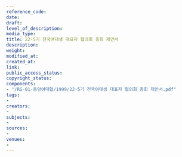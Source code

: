 ```yaml
---
reference_code: 
date: 
draft: 
level_of_description: 
media_type: 
title: 22-5기 전국여대생 대표자 협의회 총회 제안서
description: 
weight: 
modified_at: 
created_at: 
link: 
public_access_status: 
copyright_status: 
components:
- "/RG-01-중앙여대협/1999/22-5기 전국여대생 대표자 협의회 총회 제안서.pdf"
tags:
- 
creators:
- 
subjects:
- 
sources:
- 
venues:
- 
---
```

